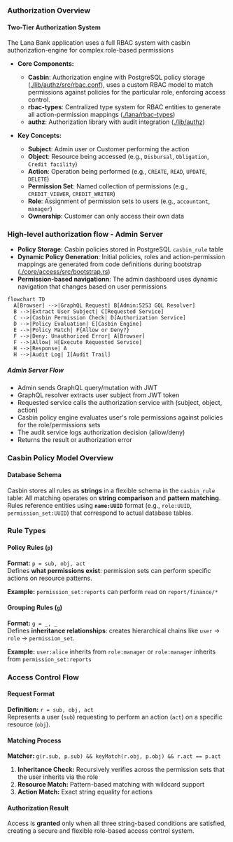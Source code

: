 ### Authorization Overview

#### Two-Tier Authorization System

The Lana Bank application uses a full RBAC system with casbin authorization-engine for complex role-based permissions

- **Core Components:**
  - **Casbin**: Authorization engine with PostgreSQL policy storage ([./lib/authz/src/rbac.conf](./lib/authz/src/rbac.conf)), uses a custom RBAC model to match permissions against policies for the particular role, enforcing access control.
  - **rbac-types**: Centralized type system for RBAC entities to generate all action-permission mappings ([./lana/rbac-types](./lana/rbac-types))
  - **authz**: Authorization library with audit integration ([./lib/authz](./lib/authz))

- **Key Concepts:**
  - **Subject**: Admin user or Customer performing the action
  - **Object**: Resource being accessed (e.g., `Disbursal`, `Obligation`, `Credit facility`)
  - **Action**: Operation being performed (e.g., `CREATE`, `READ`, `UPDATE`, `DELETE`)
  - **Permission Set**: Named collection of permissions (e.g., `CREDIT_VIEWER`, `CREDIT_WRITER`)
  - **Role**: Assignment of permission sets to users (e.g., `accountant`, `manager`)
  - **Ownership**: Customer can only access their own data

### High-level authorization flow - Admin Server

- **Policy Storage**: Casbin policies stored in PostgreSQL `casbin_rule` table
- **Dynamic Policy Generation**: Initial policies, roles and action-permission mappings are generated from code definitions during bootstrap ([./core/access/src/bootstrap.rs](./core/access/src/bootstrap.rs))
- **Permission-based navigationn**: The admin dashboard uses dynamic navigation that changes based on user permissions

```mermaid
flowchart TD
  A[Browser] -->|GraphQL Request| B[Admin:5253 GQL Resolver]
  B -->|Extract User Subject| C[Requested Service]
  C -->|Casbin Permission Check| D[Authorization Service]
  D -->|Policy Evaluation| E[Casbin Engine]
  E -->|Policy Match| F{Allow or Deny?}
  F -->|Deny: Unauthorized Error| A[Browser]
  F -->|Allow| H[Execute Requested Service]
  H -->|Response| A
  H -->|Audit Log| I[Audit Trail]
```

##### Admin Server Flow

- Admin sends GraphQL query/mutation with JWT
- GraphQL resolver extracts user subject from JWT token
- Requested service calls the authorization service with (subject, object, action)
- Casbin policy engine evaluates user's role permissions against policies for the role/permissions sets
- The audit service logs authorization decision (allow/deny)
- Returns the result or authorization error

### Casbin Policy Model Overview

#### Database Schema

Casbin stores all rules as **strings** in a flexible schema in the `casbin_rule` table:
All matching operates on **string comparison** and **pattern matching**.
Rules reference entities using **`name:UUID`** format (e.g., `role:UUID`, `permission_set:UUID`) that correspond to actual database tables.

### Rule Types

#### Policy Rules (`p`)
**Format:** `p = sub, obj, act`  
Defines **what permissions exist**: permission sets can perform specific actions on resource patterns.

**Example:** `permission_set:reports` can perform `read` on `report/finance/*`

#### Grouping Rules (`g`)
**Format:** `g = _, _`  
Defines **inheritance relationships**: creates hierarchical chains like `user` → `role` → `permission_set`.

**Example:** `user:alice` inherits from `role:manager` or `role:manager` inherits from `permission_set:reports`

### Access Control Flow

#### Request Format
**Definition:** `r = sub, obj, act`  
Represents a user (`sub`) requesting to perform an action (`act`) on a specific resource (`obj`).

#### Matching Process
**Matcher:** `g(r.sub, p.sub) && keyMatch(r.obj, p.obj) && r.act == p.act`
1. **Inheritance Check:** Recursively verifies across the permission sets that the user inherits via the role
2. **Resource Match:** Pattern-based matching with wildcard support
3. **Action Match:** Exact string equality for actions

#### Authorization Result
Access is **granted** only when all three string-based conditions are satisfied, creating a secure and flexible role-based access control system.